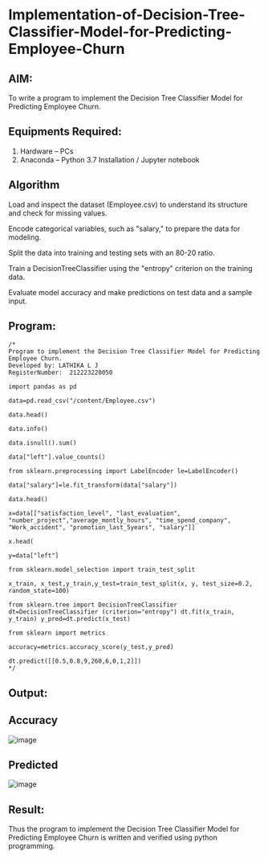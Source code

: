 # Implementation-of-Decision-Tree-Classifier-Model-for-Predicting-Employee-Churn

## AIM:
To write a program to implement the Decision Tree Classifier Model for Predicting Employee Churn.

## Equipments Required:
1. Hardware – PCs
2. Anaconda – Python 3.7 Installation / Jupyter notebook

## Algorithm

Load and inspect the dataset (Employee.csv) to understand its structure and check for missing values.

Encode categorical variables, such as "salary," to prepare the data for modeling.

Split the data into training and testing sets with an 80-20 ratio.

Train a DecisionTreeClassifier using the "entropy" criterion on the training data.

Evaluate model accuracy and make predictions on test data and a sample input.
## Program:
```
/*
Program to implement the Decision Tree Classifier Model for Predicting Employee Churn.
Developed by: LATHIKA L J
RegisterNumber:  212223220050

import pandas as pd

data=pd.read_csv("/content/Employee.csv")

data.head()

data.info()

data.isnull().sum()

data["left"].value_counts()

from sklearn.preprocessing import LabelEncoder le=LabelEncoder()

data["salary"]=le.fit_transform(data["salary"])

data.head()

x=data[["satisfaction_level", "last_evaluation", "number_project","average_montly_hours", "time_spend_company", "Work_accident", "promotion_last_5years", "salary"]]

x.head(

y=data["left"]

from sklearn.model_selection import train_test_split

x_train, x_test,y_train,y_test=train_test_split(x, y, test_size=0.2, random_state=100)

from sklearn.tree import DecisionTreeClassifier dt=DecisionTreeClassifier (criterion="entropy") dt.fit(x_train, y_train) y_pred=dt.predict(x_test)

from sklearn import metrics

accuracy=metrics.accuracy_score(y_test,y_pred)

dt.predict([[0.5,0.8,9,260,6,0,1,2]])
*/
```

## Output:

## Accuracy
![image](https://github.com/user-attachments/assets/b69beca7-bed0-44d4-a60c-71a62b88b26f)

## Predicted
![image](https://github.com/user-attachments/assets/67514336-91e3-4f27-b8ef-351a5c60d966)


## Result:
Thus the program to implement the  Decision Tree Classifier Model for Predicting Employee Churn is written and verified using python programming.
